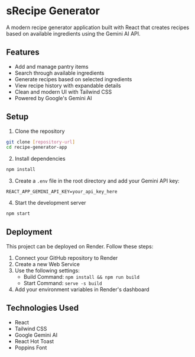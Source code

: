 # sRecipe Generator

A modern recipe generator application built with React that creates recipes based on available ingredients using the Gemini AI API.

## Features

- Add and manage pantry items
- Search through available ingredients
- Generate recipes based on selected ingredients
- View recipe history with expandable details
- Clean and modern UI with Tailwind CSS
- Powered by Google's Gemini AI

## Setup

1. Clone the repository
```bash
git clone [repository-url]
cd recipe-generator-app
```

2. Install dependencies
```bash
npm install
```

3. Create a `.env` file in the root directory and add your Gemini API key:
```
REACT_APP_GEMINI_API_KEY=your_api_key_here
```

4. Start the development server
```bash
npm start
```

## Deployment

This project can be deployed on Render. Follow these steps:

1. Connect your GitHub repository to Render
2. Create a new Web Service
3. Use the following settings:
   - Build Command: `npm install && npm run build`
   - Start Command: `serve -s build`
4. Add your environment variables in Render's dashboard

## Technologies Used

- React
- Tailwind CSS
- Google Gemini AI
- React Hot Toast
- Poppins Font

